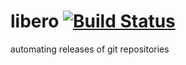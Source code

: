 # libero [![Build Status](http://img.shields.io/travis/connexta/libero/master.svg?style=flat-square)](https://travis-ci.org/connexta/libero)
automating releases of git repositories
